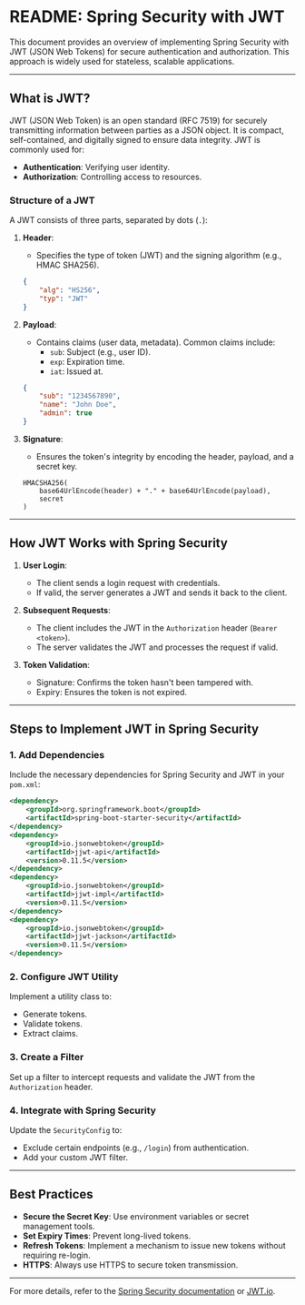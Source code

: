 # README: Spring Security with JWT

This document provides an overview of implementing Spring Security with JWT (JSON Web Tokens) for secure authentication and authorization. This approach is widely used for stateless, scalable applications.

---

## What is JWT?

JWT (JSON Web Token) is an open standard (RFC 7519) for securely transmitting information between parties as a JSON object. It is compact, self-contained, and digitally signed to ensure data integrity. JWT is commonly used for:

- **Authentication**: Verifying user identity.
- **Authorization**: Controlling access to resources.

### Structure of a JWT
A JWT consists of three parts, separated by dots (`.`):

1. **Header**:
    - Specifies the type of token (JWT) and the signing algorithm (e.g., HMAC SHA256).
   ```json
   {
       "alg": "HS256",
       "typ": "JWT"
   }
   ```

2. **Payload**:
    - Contains claims (user data, metadata). Common claims include:
        - `sub`: Subject (e.g., user ID).
        - `exp`: Expiration time.
        - `iat`: Issued at.
   ```json
   {
       "sub": "1234567890",
       "name": "John Doe",
       "admin": true
   }
   ```

3. **Signature**:
    - Ensures the token's integrity by encoding the header, payload, and a secret key.
   ```
   HMACSHA256(
       base64UrlEncode(header) + "." + base64UrlEncode(payload),
       secret
   )
   ```

---

## How JWT Works with Spring Security

1. **User Login**:
    - The client sends a login request with credentials.
    - If valid, the server generates a JWT and sends it back to the client.

2. **Subsequent Requests**:
    - The client includes the JWT in the `Authorization` header (`Bearer <token>`).
    - The server validates the JWT and processes the request if valid.

3. **Token Validation**:
    - Signature: Confirms the token hasn't been tampered with.
    - Expiry: Ensures the token is not expired.

---

## Steps to Implement JWT in Spring Security

### 1. Add Dependencies
Include the necessary dependencies for Spring Security and JWT in your `pom.xml`:

```xml
<dependency>
    <groupId>org.springframework.boot</groupId>
    <artifactId>spring-boot-starter-security</artifactId>
</dependency>
<dependency>
    <groupId>io.jsonwebtoken</groupId>
    <artifactId>jjwt-api</artifactId>
    <version>0.11.5</version>
</dependency>
<dependency>
    <groupId>io.jsonwebtoken</groupId>
    <artifactId>jjwt-impl</artifactId>
    <version>0.11.5</version>
</dependency>
<dependency>
    <groupId>io.jsonwebtoken</groupId>
    <artifactId>jjwt-jackson</artifactId>
    <version>0.11.5</version>
</dependency>
```

### 2. Configure JWT Utility
Implement a utility class to:
- Generate tokens.
- Validate tokens.
- Extract claims.

### 3. Create a Filter
Set up a filter to intercept requests and validate the JWT from the `Authorization` header.

### 4. Integrate with Spring Security
Update the `SecurityConfig` to:
- Exclude certain endpoints (e.g., `/login`) from authentication.
- Add your custom JWT filter.

---

## Best Practices

- **Secure the Secret Key**: Use environment variables or secret management tools.
- **Set Expiry Times**: Prevent long-lived tokens.
- **Refresh Tokens**: Implement a mechanism to issue new tokens without requiring re-login.
- **HTTPS**: Always use HTTPS to secure token transmission.

---

For more details, refer to the [Spring Security documentation](https://spring.io/projects/spring-security) or [JWT.io](https://jwt.io).

